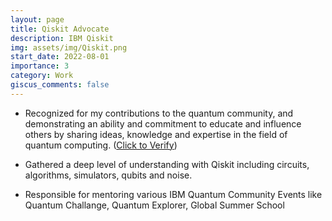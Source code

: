 ```yaml
---
layout: page
title: Qiskit Advocate
description: IBM Qiskit
img: assets/img/Qiskit.png
start_date: 2022-08-01
importance: 3
category: Work
giscus_comments: false
---
```


* Recognized for my contributions to the quantum community, and demonstrating an ability and commitment to educate and influence others by sharing ideas, knowledge and expertise in the field of quantum computing. ([Click to Verify](https://qiskit.org/advocates/))

* Gathered a deep level of understanding with Qiskit including circuits, algorithms, simulators, qubits and noise.

* Responsible for mentoring various IBM Quantum Community Events like Quantum Challange, Quantum Explorer, Global Summer School

<div data-iframe-width="150" data-iframe-height="270" data-share-badge-id="adad9b0f-692b-4c15-9fc3-a45a4c7ed5fc" data-share-badge-host="https://www.credly.com"></div><script type="text/javascript" async src="//cdn.credly.com/assets/utilities/embed.js"></script>
